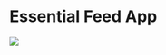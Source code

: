 # Essential Feed App

![](https://github.com/PortoCode/essential-feed/workflows/CI-macOS/badge.svg)
